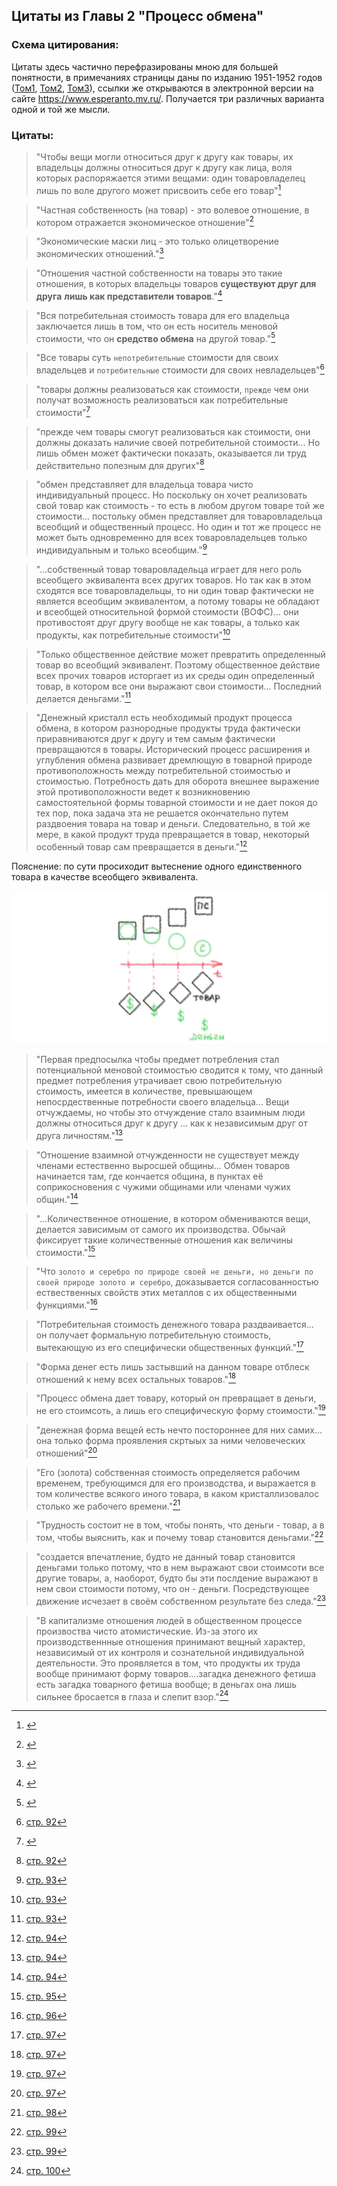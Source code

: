 ## Цитаты из Главы 2 "Процесс обмена"

### Схема цитирования: 

Цитаты здесь частично перефразированы мною для большей понятности, в примечаниях страницы даны по изданию 1951-1952 годов ([Том1](https://vk.com/doc525749977_540496131?hash=tObCz1lZuKXeiJekWApZurxkVgyvR1NilkAXdIZerTX&dl=1WinCZ17ku8iXnS8ZKt5k6COz3nzHTl1248v2Nkf7K0), [Том2](https://vk.com/doc525749977_540495926?hash=JWZL5yWxgC7NjfqpxvXc3c69khGppbr9YWKX1U5GjV8&dl=OKU2IvFC243NGoAw9WSgpZ2gp7zvEnWZWOMz4hhyu4D), [Том3](https://vk.com/doc525749977_540495570?hash=dHkRIuZCERj3lzIHZr4ztsvhuVEZrc6Pl0xzZSmVmdk&dl=36At8FSzvcgZHjkeXP8arOyapYlOuNZyCOS1g2qQORo)), ссылки же открываются в электронной версии на сайте https://www.esperanto.mv.ru/. Получается три различных варианта одной и той же мысли.

### Цитаты:

> "Чтобы вещи могли относиться друг к другу как товары, их владельцы должны относиться друг к другу как лица, воля которых распоряжается этими вещами: один товаровладелец лишь по воле другого может присвоить себе его товар"[^1]

> "Частная собственность (на товар) - это волевое отношение, в котором отражается экономическое отношение"[^2]

> "Экономические маски лиц - это только олицетворение экономических отношений."[^3]

> "Отношения частной собственности на товары это такие отношения, в которых владельцы товаров **существуют друг для друга** **лишь как представители товаров**."[^4]

> "Вся потребительная стоимость товара для его владельца заключается лишь в том, что он есть носитель меновой стоимости, что он **средство обмена** на другой товар."[^5]

> "Все товары суть `непотребительные` стоимости для своих владельцев и `потребительные` стоимости для своих невладельцев"[^6]

> "товары должны реализоваться как стоимости, `прежде` чем они получат возможность реализоваться как потребительные стоимости"[^7]

>"прежде чем товары смогут реализоваться как стоимости, они должны доказать наличие своей потребительной стоимости... Но лишь обмен может фактически показать, оказывается ли труд действительно полезным для других"[^8]

>"обмен представляет для владельца товара чисто индивидуальный процесс. 
> Но поскольку он хочет реализовать свой товар как стоимость - то есть в любом другом товаре той же стоимости... постольку обмен представляет для товаровладельца всеобщий и общественный процесс. 
> Но один и тот же процесс не может быть одновременно для всех товаровладельцев только индивидуальным и только всеобщим."[^9]

>"...собственный товар товаровладельца играет для него роль всеобщего эквивалента всех других товаров. Но так как в этом сходятся все товаровладельцы, то ни один товар фактически не является всеобщим эквивалентом, а потому товары не обладают и всеобщей относительной формой стоимости (ВОФС)... они противостоят друг другу вообще не как товары, а только как продукты, как потребительные стоимости"[^10]

>"Только общественное действие может превратить определенный товар во всеобщий эквивалент. Поэтому общественное действие всех прочих товаров исторгает из их среды один определенный товар, в котором все они выражают свои стоимости... Последний делается деньгами."[^11]

>"Денежный кристалл есть необходимый продукт процесса обмена, в котором разнородные продукты труда фактически приравниваются друг к другу и тем самым фактически превращаются в товары. Исторический процесс расширения и углубления обмена развивает дремлющую в товарной природе противоположность между потребительной стоимостью и стоимостью. Потребность дать для оборота внешнее выражение этой противоположности ведет к возникновению самостоятельной формы товарной стоимости и не дает покоя до тех пор, пока задача эта не решается окончательно путем раздвоения товара на товар и деньги. 
> Следовательно, в той же мере, в какой продукт труда превращается в товар, некоторый особенный товар сам превращается в деньги."[^12]


Пояснение: по сути просиходит вытеснение одного единственного товара в качестве всеобщего эквивалента.

![картинка](img/1.jpg)

>"Первая предпосылка чтобы предмет потребления стал потенциальной меновой стоимостью сводится к тому, что данный предмет потребления утрачивает свою потребительную стоимость, имеется в количестве, превышающем непосрдественные потребности своего владельца... Вещи отчуждаемы, но чтобы это отчуждение стало взаимным люди должны относиться друг к другу ... как к независимым друг от друга личностям."[^13]

>"Отношение взаимной отчужденности не существует между членами естественно выросшей общины... Обмен товаров начинается там, где кончается община, в пунктах её соприкосновения с чужими общинами или членами чужих общин."[^14]

>"...Количественное отношение, в котором обмениваются вещи, делается зависимым от самого их производства. Обычай фиксирует такие количественные отношения как величины стоимости."[^15]

>"Что `золото и серебро по природе своей не деньги, но деньги по своей природе золото и серебро`, доказывается согласованностью ествественных свойств этих металлов с их общественными функциями."[^16]

>"Потребительная стоимость денежного товара раздваивается... он получает формальную потребительную стоимость, вытекающую из его специфически общественных функций."[^17]

>"Форма денег есть лишь застывший на данном товаре отблеск отношений к нему всех остальных товаров."[^18]

>"Процесс обмена дает товару, который он превращает в деньги, не его стоимсоть, а лишь его специфическую форму стоимости."[^19]

>"денежная форма вещей есть нечто постороннее для них самих... она только форма проявления скртыых за ними человеческих отношений"[^20]

>"Его (золота) собственная стоимость определяется рабочим временем, требующимся для его производства, и выражается в том количестве всякого иного товара, в каком кристаллизовалос столько же рабочего времени."[^21]

>"Трудность состоит не в том, чтобы понять, что деньги - товар, а в том, чтобы выяснить, как и почему товар становится деньгами."[^22]

>"создается впечатление, будто не данный товар становится деньгами только потому, что в нем выражают свои стоимсоти все другие товары, а, наоборот, будто бы эти послдение выражают в нем свои стоимости потому, что он - деньги. Посредствующее движение исчезает в своём собственном результате без следа."[^23]

>"В капитализме отношения людей в общественном процессе произвоства чисто атомистические. Из-за этого их производственнные отношения принимают вещный характер, независимый от их контроля и сознательной индивидуальной деятельности. Это проявляется в том, что продукты их труда вообще принимают форму товаров....загадка денежного фетиша есть загадка товарного фетиша вообще; в деньгах она лишь сильнее бросается в глаза и слепит взор."[^24]




[^1]:[]()
[^2]:[]()
[^3]:[]()
[^4]:[]()
[^5]:[]()

[^6]:[стр. 92](https://www.esperanto.mv.ru/Marksismo/Kapital1/kapital1-02html#c2:~:text=%D0%92%D1%81%D0%B5%20%D1%82%D0%BE%D0%B2%D0%B0%D1%80%D1%8B%20%D1%81%D1%83%D1%82%D1%8C%20%D0%BD%D0%B5%D0%BF%D0%BE%D1%82%D1%80%D0%B5%D0%B1%D0%B8%D1%82%D0%B5%D0%BB%D1%8C%D0%BD%D1%8B%D0%B5%20%D1%81%D1%82%D0%BE%D0%B8%D0%BC%D0%BE%D1%81%D1%82%D0%B8%20%D0%B4%D0%BB%D1%8F%20%D1%81%D0%B2%D0%BE%D0%B8%D1%85%20%D0%B2%D0%BB%D0%B0%D0%B4%D0%B5%D0%BB%D1%8C%D1%86%D0%B5%D0%B2%20%D0%B8%20%D0%BF%D0%BE%D1%82%D1%80%D0%B5%D0%B1%D0%B8%D1%82%D0%B5%D0%BB%D1%8C%D0%BD%D1%8B%D0%B5%20%D1%81%D1%82%D0%BE%D0%B8%D0%BC%D0%BE%D1%81%D1%82%D0%B8%20%D0%B4%D0%BB%D1%8F%20%D1%81%D0%B2%D0%BE%D0%B8%D1%85%20%D0%BD%D0%B5%D0%B2%D0%BB%D0%B0%D0%B4%D0%B5%D0%BB%D1%8C%D1%86%D0%B5%D0%B2)

[^7]:[]()

[^8]:[ стр. 92](https://www.esperanto.mv.ru/Marksismo/Kapital1/kapital1-02.html#c2:~:text=%D1%8F%D0%B2%D0%BB%D1%8F%D0%B5%D1%82%D1%81%D1%8F%20%D0%BB%D0%B8%20%D1%82%D1%80%D1%83%D0%B4%20%D0%B4%D0%B5%D0%B9%D1%81%D1%82%D0%B2%D0%B8%D1%82%D0%B5%D0%BB%D1%8C%D0%BD%D0%BE%20%D0%BF%D0%BE%D0%BB%D0%B5%D0%B7%D0%BD%D1%8B%D0%BC%20%D0%B4%D0%BB%D1%8F%20%D0%B4%D1%80%D1%83%D0%B3%D0%B8%D1%85%2C%20%D1%83%D0%B4%D0%BE%D0%B2%D0%BB%D0%B5%D1%82%D0%B2%D0%BE%D1%80%D1%8F%D0%B5%D1%82%20%D0%BB%D0%B8%20%D0%B5%D0%B3%D0%BE%20%D0%BF%D1%80%D0%BE%D0%B4%D1%83%D0%BA%D1%82%20%D0%BA%D0%B0%D0%BA%D0%BE%D0%B9%2D%D0%BB%D0%B8%D0%B1%D0%BE%20%D1%87%D1%83%D0%B6%D0%BE%D0%B9%20%D0%BF%D0%BE%D1%82%D1%80%D0%B5%D0%B1%D0%BD%D0%BE%D1%81%D1%82%D0%B8%2C%20%E2%80%94%20%D1%8D%D1%82%D0%BE%20%D0%BC%D0%BE%D0%B6%D0%B5%D1%82%20%D0%B4%D0%BE%D0%BA%D0%B0%D0%B7%D0%B0%D1%82%D1%8C%20%D0%BB%D0%B8%D1%88%D1%8C%20%D0%BE%D0%B1%D0%BC%D0%B5%D0%BD)

[^9]:[ стр. 93]()

[^10]:[ стр. 93]()

[^11]:[ стр. 93]()

[^12]:[ стр. 94]()

[^13]:[ стр. 94]()

[^14]:[ стр. 94]()

[^15]:[ стр. 95]()

[^16]:[ стр. 96]()

[^17]:[ стр. 97]()

[^18]:[ стр. 97]()

[^19]:[ стр. 97]()

[^20]:[ стр. 97]()

[^21]:[ стр. 98]()

[^22]:[ стр. 99]()

[^23]:[ стр. 99]()

[^24]:[ стр. 100]()